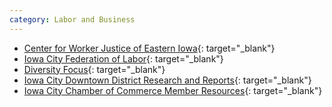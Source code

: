 ```yaml
---
category: Labor and Business
---
```


- [Center for Worker Justice of Eastern Iowa](http://www.cwjiowa.org/blog/){: target="_blank"}
- [Iowa City Federation of Labor](https://www.iowaaflcio.org/iowa-city-federation-labor-afl-cio/news){: target="_blank"}
- [Diversity Focus](http://www.diversityfocus.org/){: target="_blank"}
- [Iowa City Downtown District Research and Reports](https://downtowniowacity.com/do-business/#1470773402732-b9dc2d25-c157){: target="_blank"}
- [Iowa City Chamber of Commerce Member Resources](https://www.iowacityarea.com/member-resources/){: target="_blank"}
